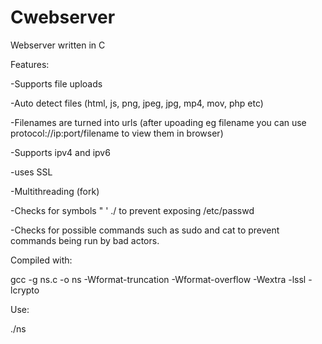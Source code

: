 # Cwebserver
Webserver written in C

Features:

-Supports file uploads

-Auto detect files (html, js, png, jpeg, jpg, mp4, mov, php etc)

-Filenames are turned into urls (after upoading eg filename you can use protocol://ip:port/filename to view them in browser)

-Supports ipv4 and ipv6

-uses SSL

-Multithreading (fork)

-Checks for symbols " ' ./ to prevent exposing /etc/passwd

-Checks for possible commands such as sudo and cat to prevent commands being run by bad actors.

Compiled with:

gcc -g ns.c -o ns -Wformat-truncation -Wformat-overflow -Wextra -lssl -lcrypto

Use:

./ns

